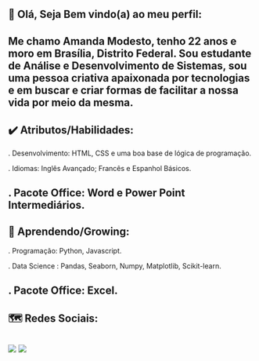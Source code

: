 👋 Olá, Seja Bem vindo(a) ao meu perfil:
-
Me chamo Amanda Modesto, tenho 22 anos e moro em Brasília, Distrito Federal. Sou estudante de Análise e Desenvolvimento de Sistemas, sou uma pessoa criativa apaixonada por tecnologias e em buscar e criar formas de facilitar a nossa vida por meio da mesma.
-
✔️ Atributos/Habilidades:
-
. Desenvolvimento: HTML, CSS e uma boa base de lógica de programação.

. Idiomas: Inglês Avançado; Francês e Espanhol Básicos.

. Pacote Office: Word e Power Point Intermediários.
-
🌱 Aprendendo/Growing:
-
. Programação: Python, Javascript.

. Data Science : Pandas, Seaborn, Numpy, Matplotlib, Scikit-learn.

. Pacote Office: Excel.
-
🗺️ Redes Sociais:
-
[<img src= "https://img.shields.io/badge/amanda_velozo2@hotmail.com-0078D4?style=for-the-badge&logo=microsoft-outlook&logoColor=white"/>](mailto:"amanda_velozo2@hotmail.com") 
[<img src="https://img.shields.io/badge/linkedin-%230077B5.svg?&style=for-the-badge&logo=linkedin&logoColor=white" />](https://www.linkedin.com/in/amanda-modesto-196a161b7/)
-

<!---
AMND22/AMND22 is a ✨ special ✨ repository because its `README.md` (this file) appears on your GitHub profile.
You can click the Preview link to take a look at your changes.
--->
